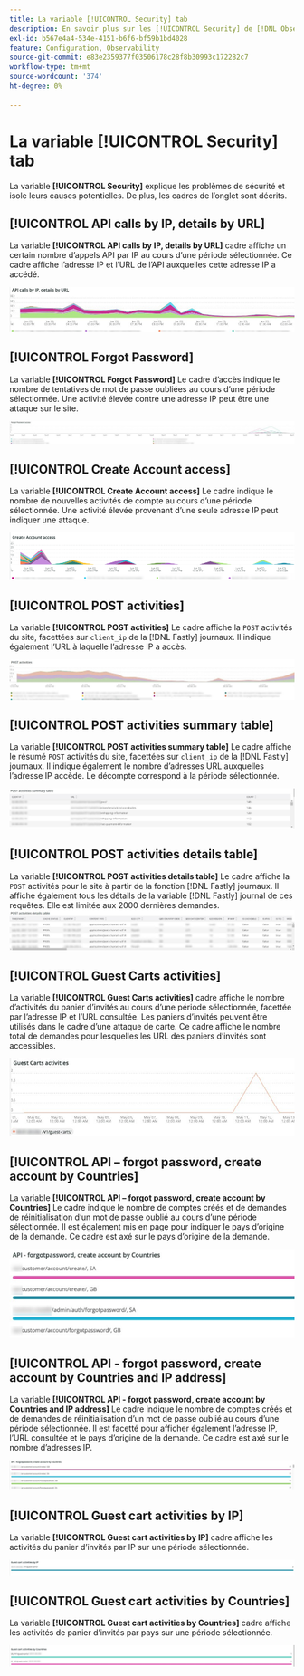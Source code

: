 ```yaml
---
title: La variable [!UICONTROL Security] tab
description: En savoir plus sur les [!UICONTROL Security] de [!DNL Observation for Adobe Commerce].
exl-id: b567e4a4-534e-4151-b6f6-bf59b1bd4028
feature: Configuration, Observability
source-git-commit: e83e2359377f03506178c28f8b30993c172282c7
workflow-type: tm+mt
source-wordcount: '374'
ht-degree: 0%

---
```


# La variable [!UICONTROL Security] tab

La variable **[!UICONTROL Security]** explique les problèmes de sécurité et isole leurs causes potentielles. De plus, les cadres de l’onglet sont décrits.

## [!UICONTROL API calls by IP, details by URL]

La variable **[!UICONTROL API calls by IP, details by URL]** cadre affiche un certain nombre d’appels API par IP au cours d’une période sélectionnée. Ce cadre affiche l’adresse IP et l’URL de l’API auxquelles cette adresse IP a accédé.

![Appels API par IP](../../assets/tools/observation-for-adobe-commerce/calls-by-ip.jpg)

## [!UICONTROL Forgot Password]

La variable **[!UICONTROL Forgot Password]** Le cadre d’accès indique le nombre de tentatives de mot de passe oubliées au cours d’une période sélectionnée. Une activité élevée contre une adresse IP peut être une attaque sur le site.

![Mot de passe oublié](../../assets/tools/observation-for-adobe-commerce/forgot-password.jpg)

## [!UICONTROL Create Account access]

La variable **[!UICONTROL Create Account access]** Le cadre indique le nombre de nouvelles activités de compte au cours d’une période sélectionnée. Une activité élevée provenant d’une seule adresse IP peut indiquer une attaque.

![create-account-access](../../assets/tools/observation-for-adobe-commerce/create-account-access.png)

## [!UICONTROL POST activities]

La variable **[!UICONTROL POST activities]** Le cadre affiche la `POST` activités du site, facettées sur `client_ip` de la [!DNL Fastly] journaux. Il indique également l’URL à laquelle l’adresse IP a accès.

![POST-activities](../../assets/tools/observation-for-adobe-commerce/POST-activities.jpg)

## [!UICONTROL POST activities summary table]

La variable **[!UICONTROL POST activities summary table]** Le cadre affiche le résumé `POST` activités du site, facettées sur `client_ip` de la [!DNL Fastly] journaux. Il indique également le nombre d’adresses URL auxquelles l’adresse IP accède. Le décompte correspond à la période sélectionnée.

![POST-activities-summary](../../assets/tools/observation-for-adobe-commerce/POST-activities-summary.jpg)

## [!UICONTROL POST activities details table]

La variable **[!UICONTROL POST activities details table]** Le cadre affiche la `POST` activités pour le site à partir de la fonction [!DNL Fastly] journaux. Il affiche également tous les détails de la variable [!DNL Fastly] journal de ces requêtes. Elle est limitée aux 2000 dernières demandes.
![POST-activities-details](../../assets/tools/observation-for-adobe-commerce/POST-activities-details.jpg)

## [!UICONTROL Guest Carts activities]

La variable **[!UICONTROL Guest Carts activities]** cadre affiche le nombre d’activités du panier d’invités au cours d’une période sélectionnée, facettée par l’adresse IP et l’URL consultée. Les paniers d’invités peuvent être utilisés dans le cadre d’une attaque de carte. Ce cadre affiche le nombre total de demandes pour lesquelles les URL des paniers d’invités sont accessibles.

![guest-carts-activities](../../assets/tools/observation-for-adobe-commerce/guest-carts-activities.jpg)

## [!UICONTROL API – forgot password, create account by Countries]

La variable **[!UICONTROL API – forgot password, create account by Countries]** Le cadre indique le nombre de comptes créés et de demandes de réinitialisation d’un mot de passe oublié au cours d’une période sélectionnée. Il est également mis en page pour indiquer le pays d’origine de la demande. Ce cadre est axé sur le pays d’origine de la demande.

![api-oubli-countries](../../assets/tools/observation-for-adobe-commerce/api-forgot-countries.jpg)

## [!UICONTROL API - forgot password, create account by Countries and IP address]

La variable **[!UICONTROL API - forgot password, create account by Countries and IP address]** Le cadre indique le nombre de comptes créés et de demandes de réinitialisation d’un mot de passe oublié au cours d’une période sélectionnée. Il est facetté pour afficher également l’adresse IP, l’URL consultée et le pays d’origine de la demande. Ce cadre est axé sur le nombre d’adresses IP.

![api-oublié-countries-ip](../../assets/tools/observation-for-adobe-commerce/api-forgot-countries-ip.png)

## [!UICONTROL Guest cart activities by IP]

La variable **[!UICONTROL Guest cart activities by IP]** cadre affiche les activités du panier d’invités par IP sur une période sélectionnée.

![guest-cart-ip](../../assets/tools/observation-for-adobe-commerce/guest-cart-ip.png)

## [!UICONTROL Guest cart activities by Countries]

La variable **[!UICONTROL Guest cart activities by Countries]** cadre affiche les activités de panier d’invités par pays sur une période sélectionnée.

![guest-cart-country](../../assets/tools/observation-for-adobe-commerce/guest-cart-country.png)
